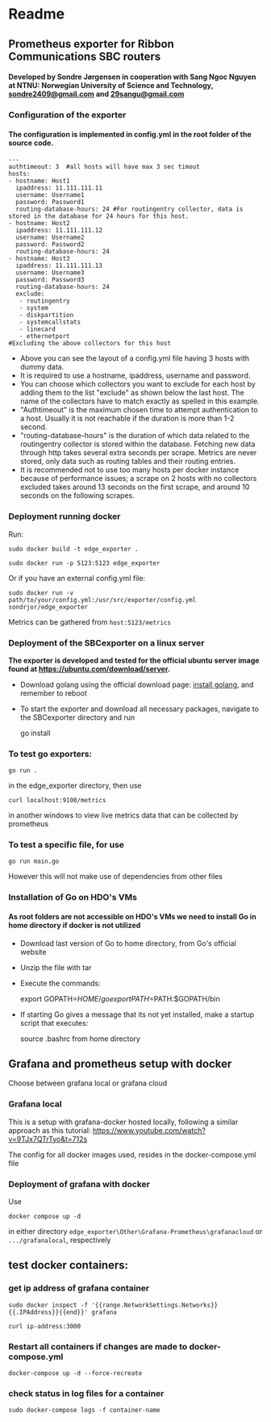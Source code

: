 # Readme
## Prometheus exporter for Ribbon Communications SBC routers
#### Developed by Sondre Jørgensen in cooperation with Sang Ngoc Nguyen at NTNU: Norwegian University of Science and Technology, sondre2409@gmail.com and 29sangu@gmail.com
### Configuration of the exporter
#### The configuration is implemented in config.yml in the root folder of the source code.
```
---
authtimeout: 3  #all hosts will have max 3 sec timout
hosts:
- hostname: Host1
  ipaddress: 11.111.111.11
  username: Username1
  password: Password1
  routing-database-hours: 24 #For routingentry collector, data is stored in the database for 24 hours for this host.
- hostname: Host2
  ipaddress: 11.111.111.12
  username: Username2
  password: Password2
  routing-database-hours: 24
- hostname: Host3
  ipaddress: 11.111.111.13
  username: Username3
  password: Password3
  routing-database-hours: 24
  exclude:
   - routingentry
   - system
   - diskpartition
   - systemcallstats
   - linecard
   - ethernetport
#Excluding the above collectors for this host
```
- Above you can see the layout of a config.yml file having 3 hosts with dummy data.
- It is required to use a hostname, ipaddress, username and password.
- You can choose which collectors you want to exclude for each host by adding them to the list "exclude" as shown below the last host. The name of the collectors have to match exactly as spelled in this example.
- "Authtimeout" is the maximum chosen time to attempt authentication to a host. Usually it is not reachable if the duration is more than 1-2 second.
- "routing-database-hours" is the duration of which data related to the routingentry collector is stored within the database. Fetching new data through http takes several extra seconds per scrape. Metrics are never stored, only data such as routing tables and their routing entries.
- It is recommended not to use too many hosts per docker instance because of performance issues; a scrape on 2 hosts with no collectors excluded takes around 13 seconds on the first scrape, and around 10 seconds on the following scrapes.

### Deployment running docker
Run:

    sudo docker build -t edge_exporter .

    sudo docker run -p 5123:5123 edge_exporter

Or if you have an external config.yml file:

    sudo docker run -v path/to/your/config.yml:/usr/src/exporter/config.yml sondrjor/edge_exporter

Metrics can be gathered from ```host:5123/metrics```

### Deployment of the SBCexporter on a linux server
**The exporter is developed and tested for the official ubuntu server image found at https://ubuntu.com/download/server.**
- Download golang using the official download page: [install golang](https://go.dev/doc/install), and remember to reboot
- To start the exporter and download all necessary packages, navigate to the SBCexporter directory and run

    go install
### To test go exporters:

    go run .

in the edge_exporter directory, then use

    curl localhost:9100/metrics

in another windows to view live metrics data that can be collected by prometheus

### To test a specific file, for use

    go run main.go
However this will not make use of dependencies from other files

### Installation of Go on HDO's VMs
#### As root folders are not accessible on HDO's VMs we need to install Go in home directory if docker is not utilized
- Download last version of Go to home directory, from Go's official website
- Unzip the file with tar
- Execute the commands:

    export GOPATH=$HOME/go
    export PATH=$PATH:$GOPATH/bin
- If starting Go gives a message that its not yet installed, make a startup script that executes:

    source .bashrc
from home directory

## Grafana and prometheus setup with docker
Choose between grafana local or grafana cloud
### Grafana local
This is a setup with grafana-docker hosted locally, following a similar approach as this tutorial:
https://www.youtube.com/watch?v=9TJx7QTrTyo&t=712s

The config for all docker images used, resides in the docker-compose.yml file

### Deployment of grafana with docker
Use

    docker compose up -d

in either directory ```edge_exporter\Other\Grafana-Prometheus\grafanacloud``` or ```.../grafanalocal```, respectively

## test docker containers:
### get ip address of grafana container

    sudo docker inspect -f '{{range.NetworkSettings.Networks}}{{.IPAddress}}{{end}}' grafana

    curl ip-address:3000

### Restart all containers if changes are made to docker-compose.yml

    docker-compose up -d --force-recreate

### check status in log files for a container

    sudo docker-compose logs -f container-name
